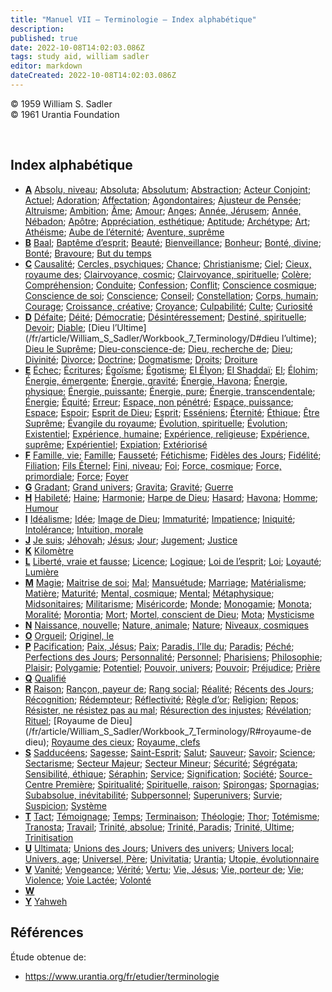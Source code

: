 ```yaml
---
title: "Manuel VII — Terminologie — Index alphabétique"
description: 
published: true
date: 2022-10-08T14:02:03.086Z
tags: study aid, william sadler
editor: markdown
dateCreated: 2022-10-08T14:02:03.086Z
---
```


<p class="v-card v-sheet theme--light grey lighten-3 px-2">© 1959 William S. Sadler<br>© 1961 Urantia Foundation</p>

<br>

## Index alphabétique

- **[A](/fr/article/William_S_Sadler/Workbook_7_Terminology/A)**
    [Absolu, niveau](/fr/article/William_S_Sadler/Workbook_7_Terminology/A#absolu-niveau); [Absoluta](/fr/article/William_S_Sadler/Workbook_7_Terminology/A#absoluta); [Absolutum](/fr/article/William_S_Sadler/Workbook_7_Terminology/A#absolutum); [Abstraction](/fr/article/William_S_Sadler/Workbook_7_Terminology/A#abstraction); [Acteur Conjoint](/fr/article/William_S_Sadler/Workbook_7_Terminology/A#acteur-conjoint); [Actuel](/fr/article/William_S_Sadler/Workbook_7_Terminology/A#actuel); [Adoration](/fr/article/William_S_Sadler/Workbook_7_Terminology/A#adoration); [Affectation](/fr/article/William_S_Sadler/Workbook_7_Terminology/A#affectation); [Agondontaires](/fr/article/William_S_Sadler/Workbook_7_Terminology/A#agondontaires); [Ajusteur de Pensée](/fr/article/William_S_Sadler/Workbook_7_Terminology/A#ajusteur-de-pensée); [Altruisme](/fr/article/William_S_Sadler/Workbook_7_Terminology/A#altruisme); [Ambition](/fr/article/William_S_Sadler/Workbook_7_Terminology/A#ambition); [Âme](/fr/article/William_S_Sadler/Workbook_7_Terminology/A#âme); [Amour](/fr/article/William_S_Sadler/Workbook_7_Terminology/A#amour); [Anges](/fr/article/William_S_Sadler/Workbook_7_Terminology/A#anges); [Année, Jérusem](/fr/article/William_S_Sadler/Workbook_7_Terminology/A#année-jérusem); [Année, Nébadon](/fr/article/William_S_Sadler/Workbook_7_Terminology/A#année-nébadon); [Apôtre](/fr/article/William_S_Sadler/Workbook_7_Terminology/A#apôtre); [Appréciation, esthétique](/fr/article/William_S_Sadler/Workbook_7_Terminology/A#appréciation-esthétique); [Aptitude](/fr/article/William_S_Sadler/Workbook_7_Terminology/A#aptitude); [Archétype](/fr/article/William_S_Sadler/Workbook_7_Terminology/A#archétype); [Art](/fr/article/William_S_Sadler/Workbook_7_Terminology/A#art); [Athéisme](/fr/article/William_S_Sadler/Workbook_7_Terminology/A#athéisme); [Aube de l’éternité](/fr/article/William_S_Sadler/Workbook_7_Terminology/A#aube-de-l-éternité); [Aventure, suprême](/fr/article/William_S_Sadler/Workbook_7_Terminology/A#aventure-suprême)
- **[B](/fr/article/William_S_Sadler/Workbook_7_Terminology/B)**
    [Baal](/fr/article/William_S_Sadler/Workbook_7_Terminology/B#baal); [Baptême d’esprit](/fr/article/William_S_Sadler/Workbook_7_Terminology/B#baptême-d-esprit); [Beauté](/fr/article/William_S_Sadler/Workbook_7_Terminology/B#beauté); [Bienveillance](/fr/article/William_S_Sadler/Workbook_7_Terminology/B#bienveillance); [Bonheur](/fr/article/William_S_Sadler/Workbook_7_Terminology/B#bonheur); [Bonté, divine](/fr/article/William_S_Sadler/Workbook_7_Terminology/B#bonté-divine); [Bonté](/fr/article/William_S_Sadler/Workbook_7_Terminology/B#bonté); [Bravoure](/fr/article/William_S_Sadler/Workbook_7_Terminology/B#bravoure); [But du temps](/fr/article/William_S_Sadler/Workbook_7_Terminology/B#but-du-temps)
- **[C](/fr/article/William_S_Sadler/Workbook_7_Terminology/C)**
    [Causalité](/fr/article/William_S_Sadler/Workbook_7_Terminology/C#causalité); [Cercles, psychiques](/fr/article/William_S_Sadler/Workbook_7_Terminology/C#cercles-psychiques); [Chance](/fr/article/William_S_Sadler/Workbook_7_Terminology/C#chance); [Christianisme](/fr/article/William_S_Sadler/Workbook_7_Terminology/C#christianisme); [Ciel](/fr/article/William_S_Sadler/Workbook_7_Terminology/C#ciel); [Cieux, royaume des](/fr/article/William_S_Sadler/Workbook_7_Terminology/C#cieux-royaume-des); [Clairvoyance, cosmic](/fr/article/William_S_Sadler/Workbook_7_Terminology/C#clairvoyance-cosmic); [Clairvoyance, spirituelle](/fr/article/William_S_Sadler/Workbook_7_Terminology/C#clairvoyance-spirituelle); [Colère](/fr/article/William_S_Sadler/Workbook_7_Terminology/C#colère); [Compréhension](/fr/article/William_S_Sadler/Workbook_7_Terminology/C#compréhension); [Conduite](/fr/article/William_S_Sadler/Workbook_7_Terminology/C#conduite); [Confession](/fr/article/William_S_Sadler/Workbook_7_Terminology/C#confession); [Conflit](/fr/article/William_S_Sadler/Workbook_7_Terminology/C#conflit); [Conscience cosmique](/fr/article/William_S_Sadler/Workbook_7_Terminology/C#conscience-cosmique); [Conscience de soi](/fr/article/William_S_Sadler/Workbook_7_Terminology/C#conscience-de-soi); [Conscience](/fr/article/William_S_Sadler/Workbook_7_Terminology/C#conscience); [Conseil](/fr/article/William_S_Sadler/Workbook_7_Terminology/C#conseil); [Constellation](/fr/article/William_S_Sadler/Workbook_7_Terminology/C#constellation); [Corps, humain](/fr/article/William_S_Sadler/Workbook_7_Terminology/C#corps-humain); [Courage](/fr/article/William_S_Sadler/Workbook_7_Terminology/C#courage); [Croissance, créative](/fr/article/William_S_Sadler/Workbook_7_Terminology/C#croissance-créative); [Croyance](/fr/article/William_S_Sadler/Workbook_7_Terminology/C#croyance); [Culpabilité](/fr/article/William_S_Sadler/Workbook_7_Terminology/C#culpabilité); [Culte](/fr/article/William_S_Sadler/Workbook_7_Terminology/C#culte); [Curiosité](/fr/article/William_S_Sadler/Workbook_7_Terminology/C#curiosité)
- **[D](/fr/article/William_S_Sadler/Workbook_7_Terminology/D)**
    [Défaite](/fr/article/William_S_Sadler/Workbook_7_Terminology/D#défaite); [Déité](/fr/article/William_S_Sadler/Workbook_7_Terminology/D#déité); [Démocratie](/fr/article/William_S_Sadler/Workbook_7_Terminology/D#démocratie); [Désintéressement](/fr/article/William_S_Sadler/Workbook_7_Terminology/D#désintéressement); [Destiné, spirituelle](/fr/article/William_S_Sadler/Workbook_7_Terminology/D#destiné-spirituelle); [Devoir](/fr/article/William_S_Sadler/Workbook_7_Terminology/D#devoir); [Diable](/fr/article/William_S_Sadler/Workbook_7_Terminology/D#diable); [Dieu l’Ultime](/fr/article/William_S_Sadler/Workbook_7_Terminology/D#dieu l’ultime); [Dieu le Suprême](/fr/article/William_S_Sadler/Workbook_7_Terminology/D#dieu-le-suprême); [Dieu-conscience-de](/fr/article/William_S_Sadler/Workbook_7_Terminology/D#dieu-conscience-de); [Dieu, recherche de](/fr/article/William_S_Sadler/Workbook_7_Terminology/D#dieu-recherche-de); [Dieu](/fr/article/William_S_Sadler/Workbook_7_Terminology/D#dieu); [Divinité](/fr/article/William_S_Sadler/Workbook_7_Terminology/D#divinité); [Divorce](/fr/article/William_S_Sadler/Workbook_7_Terminology/D#divorce); [Doctrine](/fr/article/William_S_Sadler/Workbook_7_Terminology/D#doctrine); [Dogmatisme](/fr/article/William_S_Sadler/Workbook_7_Terminology/D#dogmatisme); [Droits](/fr/article/William_S_Sadler/Workbook_7_Terminology/D#droits); [Droiture](/fr/article/William_S_Sadler/Workbook_7_Terminology/D#droiture)
- **[E](/fr/article/William_S_Sadler/Workbook_7_Terminology/E)**
    [Échec](/fr/article/William_S_Sadler/Workbook_7_Terminology/E#échec); [Écritures](/fr/article/William_S_Sadler/Workbook_7_Terminology/E#écritures); [Égoïsme](/fr/article/William_S_Sadler/Workbook_7_Terminology/E#égoïsme); [Égotisme](/fr/article/William_S_Sadler/Workbook_7_Terminology/E#égotisme); [El Élyon](/fr/article/William_S_Sadler/Workbook_7_Terminology/E#el-élyon); [El Shaddaï](/fr/article/William_S_Sadler/Workbook_7_Terminology/E#el-shaddaï); [El](/fr/article/William_S_Sadler/Workbook_7_Terminology/E#el); [Élohim](/fr/article/William_S_Sadler/Workbook_7_Terminology/E#élohim); [Énergie, émergente](/fr/article/William_S_Sadler/Workbook_7_Terminology/E#égotisme); [Énergie, gravité](/fr/article/William_S_Sadler/Workbook_7_Terminology/E#énergie-gravité); [Énergie, Havona](/fr/article/William_S_Sadler/Workbook_7_Terminology/E#énergie-havona); [Énergie, physique](/fr/article/William_S_Sadler/Workbook_7_Terminology/E#énergie-physique); [Énergie, puissante](/fr/article/William_S_Sadler/Workbook_7_Terminology/E#énergie-puissante); [Énergie, pure](/fr/article/William_S_Sadler/Workbook_7_Terminology/E#énergie-pure); [Énergie, transcendentale](/fr/article/William_S_Sadler/Workbook_7_Terminology/E#énergie-transcendentale); [Énergie](/fr/article/William_S_Sadler/Workbook_7_Terminology/E#énergie); [Équité](/fr/article/William_S_Sadler/Workbook_7_Terminology/E#égotisme); [Erreur](/fr/article/William_S_Sadler/Workbook_7_Terminology/E#équité); [Espace, non pénétré](/fr/article/William_S_Sadler/Workbook_7_Terminology/E#espace-non-pénétré); [Espace, puissance](/fr/article/William_S_Sadler/Workbook_7_Terminology/E#espace-puissance); [Espace](/fr/article/William_S_Sadler/Workbook_7_Terminology/E#espace); [Espoir](/fr/article/William_S_Sadler/Workbook_7_Terminology/E#espoir); [Esprit de Dieu](/fr/article/William_S_Sadler/Workbook_7_Terminology/E#esprit-de-dieu); [Esprit](/fr/article/William_S_Sadler/Workbook_7_Terminology/E#esprit); [Esséniens](/fr/article/William_S_Sadler/Workbook_7_Terminology/E#esséniens); [Éternité](/fr/article/William_S_Sadler/Workbook_7_Terminology/E#éternité); [Éthique](/fr/article/William_S_Sadler/Workbook_7_Terminology/E#éthique); [Être Suprême](/fr/article/William_S_Sadler/Workbook_7_Terminology/E#être-suprême); [Évangile du royaume](/fr/article/William_S_Sadler/Workbook_7_Terminology/E#évangile-du-royaume); [Évolution, spirituelle](/fr/article/William_S_Sadler/Workbook_7_Terminology/E#évolution-spirituelle); [Évolution](/fr/article/William_S_Sadler/Workbook_7_Terminology/E#évolution); [Existentiel](/fr/article/William_S_Sadler/Workbook_7_Terminology/E#existentiel); [Expérience, humaine](/fr/article/William_S_Sadler/Workbook_7_Terminology/E#expérience-humaine); [Expérience, religieuse](/fr/article/William_S_Sadler/Workbook_7_Terminology/E#expérience-religieuse); [Expérience, suprême](/fr/article/William_S_Sadler/Workbook_7_Terminology/E#expérience-suprême); [Expérientiel](/fr/article/William_S_Sadler/Workbook_7_Terminology/E#expérientiel); [Expiation](/fr/article/William_S_Sadler/Workbook_7_Terminology/E#expiation); [Extériorisé](/fr/article/William_S_Sadler/Workbook_7_Terminology/E#extériorisé)
- **[F](/fr/article/William_S_Sadler/Workbook_7_Terminology/F)**
    [Famille, vie](/fr/article/William_S_Sadler/Workbook_7_Terminology/F#famille-vie); [Famille](/fr/article/William_S_Sadler/Workbook_7_Terminology/F#famille); [Fausseté](/fr/article/William_S_Sadler/Workbook_7_Terminology/F#fausseté); [Fétichisme](/fr/article/William_S_Sadler/Workbook_7_Terminology/F#fétichisme); [Fidèles des Jours](/fr/article/William_S_Sadler/Workbook_7_Terminology/F#fidèles-des-jours); [Fidélité](/fr/article/William_S_Sadler/Workbook_7_Terminology/F#fidélité); [Filiation](/fr/article/William_S_Sadler/Workbook_7_Terminology/F#filiation); [Fils Éternel](/fr/article/William_S_Sadler/Workbook_7_Terminology/F#fils-éternel); [Fini, niveau](/fr/article/William_S_Sadler/Workbook_7_Terminology/F#fini-niveau); [Foi](/fr/article/William_S_Sadler/Workbook_7_Terminology/F#foi); [Force, cosmique](/fr/article/William_S_Sadler/Workbook_7_Terminology/F#force-cosmique); [Force, primordiale](/fr/article/William_S_Sadler/Workbook_7_Terminology/F#force-primordiale); [Force](/fr/article/William_S_Sadler/Workbook_7_Terminology/F#force); [Foyer](/fr/article/William_S_Sadler/Workbook_7_Terminology/F#foyer)
- **[G](/fr/article/William_S_Sadler/Workbook_7_Terminology/G)**
    [Gradant](/fr/article/William_S_Sadler/Workbook_7_Terminology/G#gradant); [Grand univers](/fr/article/William_S_Sadler/Workbook_7_Terminology/G#grand-univers); [Gravita](/fr/article/William_S_Sadler/Workbook_7_Terminology/G#gravita); [Gravité](/fr/article/William_S_Sadler/Workbook_7_Terminology/G#gravité); [Guerre](/fr/article/William_S_Sadler/Workbook_7_Terminology/G#guerre)
- **[H](/fr/article/William_S_Sadler/Workbook_7_Terminology/H)**
    [Habileté](/fr/article/William_S_Sadler/Workbook_7_Terminology/H#habileté); [Haine](/fr/article/William_S_Sadler/Workbook_7_Terminology/H#haine); [Harmonie](/fr/article/William_S_Sadler/Workbook_7_Terminology/H#harmonie); [Harpe de Dieu](/fr/article/William_S_Sadler/Workbook_7_Terminology/H#harpe-de-dieu); [Hasard](/fr/article/William_S_Sadler/Workbook_7_Terminology/H#hasard); [Havona](/fr/article/William_S_Sadler/Workbook_7_Terminology/H#havona); [Homme](/fr/article/William_S_Sadler/Workbook_7_Terminology/H#homme); [Humour](/fr/article/William_S_Sadler/Workbook_7_Terminology/H#humour)
- **[I](/fr/article/William_S_Sadler/Workbook_7_Terminology/I)**
    [Idéalisme](/fr/article/William_S_Sadler/Workbook_7_Terminology/I#idéalisme); [Idée](/fr/article/William_S_Sadler/Workbook_7_Terminology/I#idée); [Image de Dieu](/fr/article/William_S_Sadler/Workbook_7_Terminology/I#image-de-dieu); [Immaturité](/fr/article/William_S_Sadler/Workbook_7_Terminology/I#immaturité); [Impatience](/fr/article/William_S_Sadler/Workbook_7_Terminology/I#impatience); [Iniquité](/fr/article/William_S_Sadler/Workbook_7_Terminology/I#iniquité); [Intolérance](/fr/article/William_S_Sadler/Workbook_7_Terminology/I#intolérance); [Intuition, morale](/fr/article/William_S_Sadler/Workbook_7_Terminology/I#intuition-morale)
- **[J](/fr/article/William_S_Sadler/Workbook_7_Terminology/J)**
    [Je suis](/fr/article/William_S_Sadler/Workbook_7_Terminology/J#je-suis); [Jéhovah](/fr/article/William_S_Sadler/Workbook_7_Terminology/J#jéhovah); [Jésus](/fr/article/William_S_Sadler/Workbook_7_Terminology/J#jésus); [Jour](/fr/article/William_S_Sadler/Workbook_7_Terminology/J#jour); [Jugement](/fr/article/William_S_Sadler/Workbook_7_Terminology/J#jugement); [Justice](/fr/article/William_S_Sadler/Workbook_7_Terminology/J#justice)
- **[K](/fr/article/William_S_Sadler/Workbook_7_Terminology/K)**
    [Kilomètre](/fr/article/William_S_Sadler/Workbook_7_Terminology/K#kilomètre)
- **[L](/fr/article/William_S_Sadler/Workbook_7_Terminology/L)**
    [Liberté, vraie et fausse](/fr/article/William_S_Sadler/Workbook_7_Terminology/L#liberté-vraie-et-fausse); [Licence](/fr/article/William_S_Sadler/Workbook_7_Terminology/L#licence); [Logique](/fr/article/William_S_Sadler/Workbook_7_Terminology/L#logique); [Loi de l’esprit](/fr/article/William_S_Sadler/Workbook_7_Terminology/L#loi-de-l-esprit); [Loi](/fr/article/William_S_Sadler/Workbook_7_Terminology/L#loi); [Loyauté](/fr/article/William_S_Sadler/Workbook_7_Terminology/L#loyauté); [Lumière](/fr/article/William_S_Sadler/Workbook_7_Terminology/L#lumière)
- **[M](/fr/article/William_S_Sadler/Workbook_7_Terminology/M)**
    [Magie](/fr/article/William_S_Sadler/Workbook_7_Terminology/M#magie); [Maitrise de soi](/fr/article/William_S_Sadler/Workbook_7_Terminology/M#maitrise-de-soi); [Mal](/fr/article/William_S_Sadler/Workbook_7_Terminology/M#mal); [Mansuétude](/fr/article/William_S_Sadler/Workbook_7_Terminology/M#mansuétude); [Marriage](/fr/article/William_S_Sadler/Workbook_7_Terminology/M#marriage); [Matérialisme](/fr/article/William_S_Sadler/Workbook_7_Terminology/M#matérialisme); [Matière](/fr/article/William_S_Sadler/Workbook_7_Terminology/M#matière); [Maturité](/fr/article/William_S_Sadler/Workbook_7_Terminology/M#maturité); [Mental, cosmique](/fr/article/William_S_Sadler/Workbook_7_Terminology/M#mental-cosmique); [Mental](/fr/article/William_S_Sadler/Workbook_7_Terminology/M#mental); [Métaphysique](/fr/article/William_S_Sadler/Workbook_7_Terminology/M#métaphysique); [Midsonitaires](/fr/article/William_S_Sadler/Workbook_7_Terminology/M#midsonitaires); [Militarisme](/fr/article/William_S_Sadler/Workbook_7_Terminology/M#militarisme); [Miséricorde](/fr/article/William_S_Sadler/Workbook_7_Terminology/M#miséricorde); [Monde](/fr/article/William_S_Sadler/Workbook_7_Terminology/M#monde); [Monogamie](/fr/article/William_S_Sadler/Workbook_7_Terminology/M#monogamie); [Monota](/fr/article/William_S_Sadler/Workbook_7_Terminology/M#monota); [Moralité](/fr/article/William_S_Sadler/Workbook_7_Terminology/M#moralité); [Morontia](/fr/article/William_S_Sadler/Workbook_7_Terminology/M#morontia); [Mort](/fr/article/William_S_Sadler/Workbook_7_Terminology/M#mort); [Mortel, conscient de Dieu](/fr/article/William_S_Sadler/Workbook_7_Terminology/M#mortel-conscient-de-dieu); [Mota](/fr/article/William_S_Sadler/Workbook_7_Terminology/M#mota); [Mysticisme](/fr/article/William_S_Sadler/Workbook_7_Terminology/M#mysticisme)
- **[N](/fr/article/William_S_Sadler/Workbook_7_Terminology/N)**
    [Naissance, nouvelle](/fr/article/William_S_Sadler/Workbook_7_Terminology/N#naissance-nouvelle); [Nature, animale](/fr/article/William_S_Sadler/Workbook_7_Terminology/N#nature-animale); [Nature](/fr/article/William_S_Sadler/Workbook_7_Terminology/N#nature); [Niveaux, cosmiques](/fr/article/William_S_Sadler/Workbook_7_Terminology/N#niveaux-cosmiques)
- **[O](/fr/article/William_S_Sadler/Workbook_7_Terminology/O)**
    [Orgueil](/fr/article/William_S_Sadler/Workbook_7_Terminology/O#orgueil); [Originel, le](/fr/article/William_S_Sadler/Workbook_7_Terminology/O#originel-le)
- **[P](/fr/article/William_S_Sadler/Workbook_7_Terminology/P)**
    [Pacification](/fr/article/William_S_Sadler/Workbook_7_Terminology/P#pacification); [Paix, Jésus](/fr/article/William_S_Sadler/Workbook_7_Terminology/P#paix-jésus); [Paix](/fr/article/William_S_Sadler/Workbook_7_Terminology/P#paix); [Paradis, l’Ile du](/fr/article/William_S_Sadler/Workbook_7_Terminology/P#paradis-l-ile-du); [Paradis](/fr/article/William_S_Sadler/Workbook_7_Terminology/P#paradis); [Péché](/fr/article/William_S_Sadler/Workbook_7_Terminology/P#péché); [Perfections des Jours](/fr/article/William_S_Sadler/Workbook_7_Terminology/P#perfections-des-jours); [Personnalité](/fr/article/William_S_Sadler/Workbook_7_Terminology/P#personnalité); [Personnel](/fr/article/William_S_Sadler/Workbook_7_Terminology/P#personnel); [Pharisiens](/fr/article/William_S_Sadler/Workbook_7_Terminology/P#pharisiens); [Philosophie](/fr/article/William_S_Sadler/Workbook_7_Terminology/P#philosophie); [Plaisir](/fr/article/William_S_Sadler/Workbook_7_Terminology/P#plaisir); [Polygamie](/fr/article/William_S_Sadler/Workbook_7_Terminology/P#polygamie); [Potentiel](/fr/article/William_S_Sadler/Workbook_7_Terminology/P#potentiel); [Pouvoir, univers](/fr/article/William_S_Sadler/Workbook_7_Terminology/P#pouvoir-univers); [Pouvoir](/fr/article/William_S_Sadler/Workbook_7_Terminology/P#pouvoir); [Préjudice](/fr/article/William_S_Sadler/Workbook_7_Terminology/P#préjudice); [Prière](/fr/article/William_S_Sadler/Workbook_7_Terminology/P#prière)
- **[Q](/fr/article/William_S_Sadler/Workbook_7_Terminology/Q)**
    [Qualifié](/fr/article/William_S_Sadler/Workbook_7_Terminology/Q#qualifié)
- **[R](/fr/article/William_S_Sadler/Workbook_7_Terminology/R)**
    [Raison](/fr/article/William_S_Sadler/Workbook_7_Terminology/R#raison); [Rançon, payeur de](/fr/article/William_S_Sadler/Workbook_7_Terminology/R#rançon-payeur-de); [Rang social](/fr/article/William_S_Sadler/Workbook_7_Terminology/R#rang-social); [Réalité](/fr/article/William_S_Sadler/Workbook_7_Terminology/R#réalité); [Récents des Jours](/fr/article/William_S_Sadler/Workbook_7_Terminology/R#récents-des-jours); [Récognition](/fr/article/William_S_Sadler/Workbook_7_Terminology/R#récognition); [Rédempteur](/fr/article/William_S_Sadler/Workbook_7_Terminology/R#rédempteur); [Réflectivité](/fr/article/William_S_Sadler/Workbook_7_Terminology/R#réflectivité); [Règle d’or](/fr/article/William_S_Sadler/Workbook_7_Terminology/R#règle-d-or); [Religion](/fr/article/William_S_Sadler/Workbook_7_Terminology/R#religion); [Repos](/fr/article/William_S_Sadler/Workbook_7_Terminology/R#repos); [Résister, ne résistez pas au mal](/fr/article/William_S_Sadler/Workbook_7_Terminology/R#résister-ne-résistez-pas-au-mal); [Résurection des injustes](/fr/article/William_S_Sadler/Workbook_7_Terminology/R#résurection-des-injustes); [Révélation](/fr/article/William_S_Sadler/Workbook_7_Terminology/R#révélation); [Rituel](/fr/article/William_S_Sadler/Workbook_7_Terminology/R#rituel); [Royaume de Dieu](/fr/article/William_S_Sadler/Workbook_7_Terminology/R#royaume-de dieu); [Royaume des cieux](/fr/article/William_S_Sadler/Workbook_7_Terminology/R#royaume-des-cieux); [Royaume, clefs](/fr/article/William_S_Sadler/Workbook_7_Terminology/R#royaume-clefs)
- **[S](/fr/article/William_S_Sadler/Workbook_7_Terminology/S)**
    [Sadducéens](/fr/article/William_S_Sadler/Workbook_7_Terminology/S#sadducéens); [Sagesse](/fr/article/William_S_Sadler/Workbook_7_Terminology/S#sagesse); [Saint-Esprit](/fr/article/William_S_Sadler/Workbook_7_Terminology/S#saint-esprit); [Salut](/fr/article/William_S_Sadler/Workbook_7_Terminology/S#salut); [Sauveur](/fr/article/William_S_Sadler/Workbook_7_Terminology/S#sauveur); [Savoir](/fr/article/William_S_Sadler/Workbook_7_Terminology/S#savoir); [Science](/fr/article/William_S_Sadler/Workbook_7_Terminology/S#science); [Sectarisme](/fr/article/William_S_Sadler/Workbook_7_Terminology/S#sectarisme); [Secteur Majeur](/fr/article/William_S_Sadler/Workbook_7_Terminology/S#secteur-majeur); [Secteur Mineur](/fr/article/William_S_Sadler/Workbook_7_Terminology/S#secteur-mineur); [Sécurité](/fr/article/William_S_Sadler/Workbook_7_Terminology/S#sécurité); [Ségrégata](/fr/article/William_S_Sadler/Workbook_7_Terminology/S#ségrégata); [Sensibilité, éthique](/fr/article/William_S_Sadler/Workbook_7_Terminology/S#sensibilité-éthique); [Séraphin](/fr/article/William_S_Sadler/Workbook_7_Terminology/S#séraphin); [Service](/fr/article/William_S_Sadler/Workbook_7_Terminology/S#service); [Signification](/fr/article/William_S_Sadler/Workbook_7_Terminology/S#signification); [Société](/fr/article/William_S_Sadler/Workbook_7_Terminology/S#société); [Source-Centre Première](/fr/article/William_S_Sadler/Workbook_7_Terminology/S#source-centre-première); [Spiritualité](/fr/article/William_S_Sadler/Workbook_7_Terminology/S#spiritualité); [Spirituelle, raison](/fr/article/William_S_Sadler/Workbook_7_Terminology/S#spirituelle-raison); [Spirongas](/fr/article/William_S_Sadler/Workbook_7_Terminology/S#spirongas); [Spornagias](/fr/article/William_S_Sadler/Workbook_7_Terminology/S#spornagias); [Subabsolue, inévitabilité](/fr/article/William_S_Sadler/Workbook_7_Terminology/S#subabsolue-inévitabilité); [Subpersonnel](/fr/article/William_S_Sadler/Workbook_7_Terminology/S#subpersonnel); [Superunivers](/fr/article/William_S_Sadler/Workbook_7_Terminology/S#superunivers); [Survie](/fr/article/William_S_Sadler/Workbook_7_Terminology/S#survie); [Suspicion](/fr/article/William_S_Sadler/Workbook_7_Terminology/S#suspicion); [Système](/fr/article/William_S_Sadler/Workbook_7_Terminology/S#système)
- **[T](/fr/article/William_S_Sadler/Workbook_7_Terminology/T)**
    [Tact](/fr/article/William_S_Sadler/Workbook_7_Terminology/T#tact); [Témoignage](/fr/article/William_S_Sadler/Workbook_7_Terminology/T#témoignage); [Temps](/fr/article/William_S_Sadler/Workbook_7_Terminology/T#temps); [Terminaison](/fr/article/William_S_Sadler/Workbook_7_Terminology/T#terminaison); [Théologie](/fr/article/William_S_Sadler/Workbook_7_Terminology/T#théologie); [Thor](/fr/article/William_S_Sadler/Workbook_7_Terminology/T#thor); [Totémisme](/fr/article/William_S_Sadler/Workbook_7_Terminology/T#totémisme); [Tranosta](/fr/article/William_S_Sadler/Workbook_7_Terminology/T#tranosta); [Travail](/fr/article/William_S_Sadler/Workbook_7_Terminology/T#travail); [Trinité, absolue](/fr/article/William_S_Sadler/Workbook_7_Terminology/T#trinité-absolue); [Trinité, Paradis](/fr/article/William_S_Sadler/Workbook_7_Terminology/T#trinité-paradis); [Trinité, Ultime](/fr/article/William_S_Sadler/Workbook_7_Terminology/T#trinité-ultime); [Trinitisation](/fr/article/William_S_Sadler/Workbook_7_Terminology/T#trinitisation)
- **[U](/fr/article/William_S_Sadler/Workbook_7_Terminology/U)**
    [Ultimata](/fr/article/William_S_Sadler/Workbook_7_Terminology/U#ultimata); [Unions des Jours](/fr/article/William_S_Sadler/Workbook_7_Terminology/U#unions-des-jours); [Univers des univers](/fr/article/William_S_Sadler/Workbook_7_Terminology/U#univers-des-univers); [Univers local](/fr/article/William_S_Sadler/Workbook_7_Terminology/U#univers-local); [Univers, age](/fr/article/William_S_Sadler/Workbook_7_Terminology/U#univers-age); [Universel, Père](/fr/article/William_S_Sadler/Workbook_7_Terminology/U#universel-père); [Univitatia](/fr/article/William_S_Sadler/Workbook_7_Terminology/U#univitatia); [Urantia](/fr/article/William_S_Sadler/Workbook_7_Terminology/U#urantia); [Utopie, évolutionnaire](/fr/article/William_S_Sadler/Workbook_7_Terminology/U#utopie-évolutionnaire)
- **[V](/fr/article/William_S_Sadler/Workbook_7_Terminology/V)**
    [Vanité](/fr/article/William_S_Sadler/Workbook_7_Terminology/V#vanité); [Vengeance](/fr/article/William_S_Sadler/Workbook_7_Terminology/V#vengeance); [Vérité](/fr/article/William_S_Sadler/Workbook_7_Terminology/V#vérité); [Vertu](/fr/article/William_S_Sadler/Workbook_7_Terminology/V#vertu); [Vie, Jésus](/fr/article/William_S_Sadler/Workbook_7_Terminology/V#vie-jésus); [Vie, porteur de](/fr/article/William_S_Sadler/Workbook_7_Terminology/V#vie-porteur-de); [Vie](/fr/article/William_S_Sadler/Workbook_7_Terminology/V#vie); [Violence](/fr/article/William_S_Sadler/Workbook_7_Terminology/V#violence); [Voie Lactée](/fr/article/William_S_Sadler/Workbook_7_Terminology/V#voie-lactée); [Volonté](/fr/article/William_S_Sadler/Workbook_7_Terminology/V#volonté)
- **[W](/fr/article/William_S_Sadler/Workbook_7_Terminology/W)**
    &nbsp;
- **[Y](/fr/article/William_S_Sadler/Workbook_7_Terminology/Y)**
    [Yahweh](/fr/article/William_S_Sadler/Workbook_7_Terminology/Y#yahweh)

## Références

Étude obtenue de:
- https://www.urantia.org/fr/etudier/terminologie